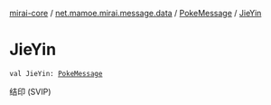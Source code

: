 [mirai-core](../../index.md) / [net.mamoe.mirai.message.data](../index.md) / [PokeMessage](index.md) / [JieYin](./-jie-yin.md)

# JieYin

`val JieYin: `[`PokeMessage`](index.md)

结印 (SVIP)

